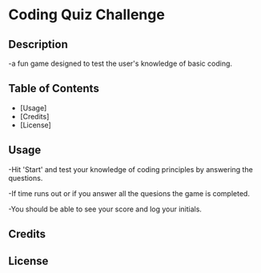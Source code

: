 # Coding Quiz Challenge

## Description
-a fun game designed to test the user's knowledge of basic coding.

## Table of Contents

- [Usage]
- [Credits]
- [License]

## Usage

-Hit 'Start' and test your knowledge of coding principles by answering the questions.

-If time runs out or if you answer all the quesions the game is completed.

-You should be able to see your score and log your initials.

## Credits

## License